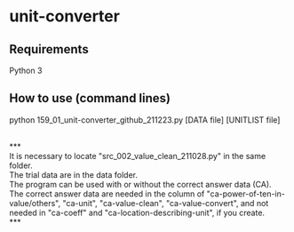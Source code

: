 # unit-converter


## Requirements
Python 3


## How to use (command lines)
python 159_01_unit-converter_github_211223.py [DATA file] [UNITLIST file]<br>
<br>

***<br>
It is necessary to locate "src_002_value_clean_211028.py" in the same folder.<br>
The trial data are in the data folder.<br>
The program can be used with or without the correct answer data (CA).<br>
The correct answer data are needed in the column of "ca-power-of-ten-in-value/others", "ca-unit", "ca-value-clean", "ca-value-convert", and not needed in "ca-coeff" and "ca-location-describing-unit", if you create.	
***<br>

